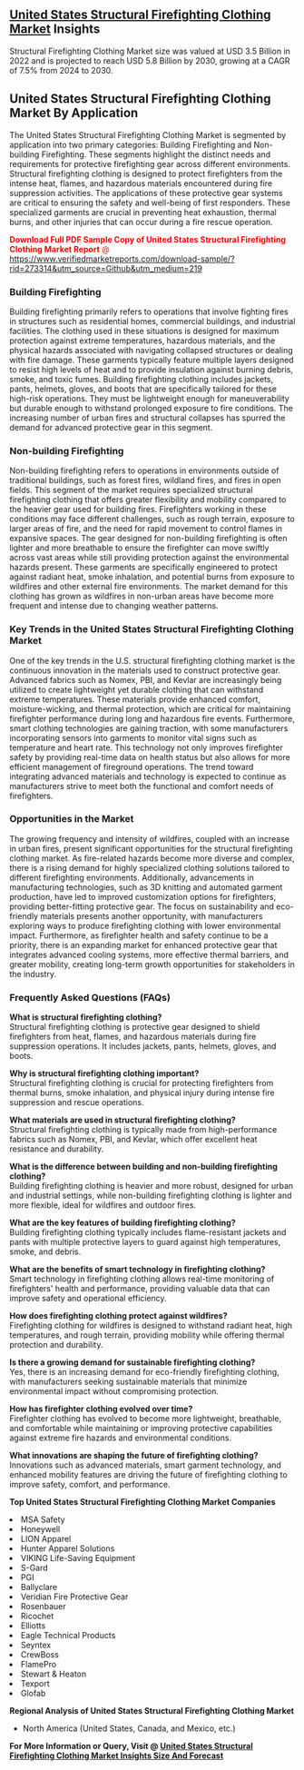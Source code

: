 <h2><a href="https://www.verifiedmarketreports.com/download-sample/?rid=273314&amp;utm_source=Github&amp;utm_medium=219" target="_blank">United States Structural Firefighting Clothing Market</a> Insights</h2><p>Structural Firefighting Clothing Market size was valued at USD 3.5 Billion in 2022 and is projected to reach USD 5.8 Billion by 2030, growing at a CAGR of 7.5% from 2024 to 2030.</p><p> <h2>United States Structural Firefighting Clothing Market By Application</h2> <p>The United States Structural Firefighting Clothing Market is segmented by application into two primary categories: Building Firefighting and Non-building Firefighting. These segments highlight the distinct needs and requirements for protective firefighting gear across different environments. Structural firefighting clothing is designed to protect firefighters from the intense heat, flames, and hazardous materials encountered during fire suppression activities. The applications of these protective gear systems are critical to ensuring the safety and well-being of first responders. These specialized garments are crucial in preventing heat exhaustion, thermal burns, and other injuries that can occur during a fire rescue operation.</p> <p><p><span class=""><span style="color: #ff0000;"><strong>Download Full PDF Sample Copy of United States Structural Firefighting Clothing Market Report</strong> @ </span><a href="https://www.verifiedmarketreports.com/download-sample/?rid=273314&amp;utm_source=Github&amp;utm_medium=219" target="_blank">https://www.verifiedmarketreports.com/download-sample/?rid=273314&amp;utm_source=Github&amp;utm_medium=219</a></span></p></p> <h3>Building Firefighting</h3> <p>Building firefighting primarily refers to operations that involve fighting fires in structures such as residential homes, commercial buildings, and industrial facilities. The clothing used in these situations is designed for maximum protection against extreme temperatures, hazardous materials, and the physical hazards associated with navigating collapsed structures or dealing with fire damage. These garments typically feature multiple layers designed to resist high levels of heat and to provide insulation against burning debris, smoke, and toxic fumes. Building firefighting clothing includes jackets, pants, helmets, gloves, and boots that are specifically tailored for these high-risk operations. They must be lightweight enough for maneuverability but durable enough to withstand prolonged exposure to fire conditions. The increasing number of urban fires and structural collapses has spurred the demand for advanced protective gear in this segment.</p> <h3>Non-building Firefighting</h3> <p>Non-building firefighting refers to operations in environments outside of traditional buildings, such as forest fires, wildland fires, and fires in open fields. This segment of the market requires specialized structural firefighting clothing that offers greater flexibility and mobility compared to the heavier gear used for building fires. Firefighters working in these conditions may face different challenges, such as rough terrain, exposure to larger areas of fire, and the need for rapid movement to control flames in expansive spaces. The gear designed for non-building firefighting is often lighter and more breathable to ensure the firefighter can move swiftly across vast areas while still providing protection against the environmental hazards present. These garments are specifically engineered to protect against radiant heat, smoke inhalation, and potential burns from exposure to wildfires and other external fire environments. The market demand for this clothing has grown as wildfires in non-urban areas have become more frequent and intense due to changing weather patterns.</p> <h3>Key Trends in the United States Structural Firefighting Clothing Market</h3> <p>One of the key trends in the U.S. structural firefighting clothing market is the continuous innovation in the materials used to construct protective gear. Advanced fabrics such as Nomex, PBI, and Kevlar are increasingly being utilized to create lightweight yet durable clothing that can withstand extreme temperatures. These materials provide enhanced comfort, moisture-wicking, and thermal protection, which are critical for maintaining firefighter performance during long and hazardous fire events. Furthermore, smart clothing technologies are gaining traction, with some manufacturers incorporating sensors into garments to monitor vital signs such as temperature and heart rate. This technology not only improves firefighter safety by providing real-time data on health status but also allows for more efficient management of fireground operations. The trend toward integrating advanced materials and technology is expected to continue as manufacturers strive to meet both the functional and comfort needs of firefighters.</p> <h3>Opportunities in the Market</h3> <p>The growing frequency and intensity of wildfires, coupled with an increase in urban fires, present significant opportunities for the structural firefighting clothing market. As fire-related hazards become more diverse and complex, there is a rising demand for highly specialized clothing solutions tailored to different firefighting environments. Additionally, advancements in manufacturing technologies, such as 3D knitting and automated garment production, have led to improved customization options for firefighters, providing better-fitting protective gear. The focus on sustainability and eco-friendly materials presents another opportunity, with manufacturers exploring ways to produce firefighting clothing with lower environmental impact. Furthermore, as firefighter health and safety continue to be a priority, there is an expanding market for enhanced protective gear that integrates advanced cooling systems, more effective thermal barriers, and greater mobility, creating long-term growth opportunities for stakeholders in the industry.</p> <h3>Frequently Asked Questions (FAQs)</h3> <p><strong>What is structural firefighting clothing?</strong><br> Structural firefighting clothing is protective gear designed to shield firefighters from heat, flames, and hazardous materials during fire suppression operations. It includes jackets, pants, helmets, gloves, and boots.</p> <p><strong>Why is structural firefighting clothing important?</strong><br> Structural firefighting clothing is crucial for protecting firefighters from thermal burns, smoke inhalation, and physical injury during intense fire suppression and rescue operations.</p> <p><strong>What materials are used in structural firefighting clothing?</strong><br> Structural firefighting clothing is typically made from high-performance fabrics such as Nomex, PBI, and Kevlar, which offer excellent heat resistance and durability.</p> <p><strong>What is the difference between building and non-building firefighting clothing?</strong><br> Building firefighting clothing is heavier and more robust, designed for urban and industrial settings, while non-building firefighting clothing is lighter and more flexible, ideal for wildfires and outdoor fires.</p> <p><strong>What are the key features of building firefighting clothing?</strong><br> Building firefighting clothing typically includes flame-resistant jackets and pants with multiple protective layers to guard against high temperatures, smoke, and debris.</p> <p><strong>What are the benefits of smart technology in firefighting clothing?</strong><br> Smart technology in firefighting clothing allows real-time monitoring of firefighters' health and performance, providing valuable data that can improve safety and operational efficiency.</p> <p><strong>How does firefighting clothing protect against wildfires?</strong><br> Firefighting clothing for wildfires is designed to withstand radiant heat, high temperatures, and rough terrain, providing mobility while offering thermal protection and durability.</p> <p><strong>Is there a growing demand for sustainable firefighting clothing?</strong><br> Yes, there is an increasing demand for eco-friendly firefighting clothing, with manufacturers seeking sustainable materials that minimize environmental impact without compromising protection.</p> <p><strong>How has firefighter clothing evolved over time?</strong><br> Firefighter clothing has evolved to become more lightweight, breathable, and comfortable while maintaining or improving protective capabilities against extreme fire hazards and environmental conditions.</p> <p><strong>What innovations are shaping the future of firefighting clothing?</strong><br> Innovations such as advanced materials, smart garment technology, and enhanced mobility features are driving the future of firefighting clothing to improve safety, comfort, and performance.</p> </p><p><strong>Top United States Structural Firefighting Clothing Market Companies</strong></p><div data-test-id=""><p><li>MSA Safety</li><li> Honeywell</li><li> LION Apparel</li><li> Hunter Apparel Solutions</li><li> VIKING Life-Saving Equipment</li><li> S-Gard</li><li> PGI</li><li> Ballyclare</li><li> Veridian Fire Protective Gear</li><li> Rosenbauer</li><li> Ricochet</li><li> Elliotts</li><li> Eagle Technical Products</li><li> Seyntex</li><li> CrewBoss</li><li> FlamePro</li><li> Stewart & Heaton</li><li> Texport</li><li> Glofab</li></p><div><strong>Regional Analysis of&nbsp;United States Structural Firefighting Clothing Market</strong></div><ul><li dir="ltr"><p dir="ltr">North America&nbsp;(United States, Canada, and Mexico, etc.)</p></li></ul><p><strong>For More Information or Query, Visit @&nbsp;</strong><strong><a href="https://www.verifiedmarketreports.com/product/structural-firefighting-clothing-market/?utm_source=Github&amp;utm_medium=219" target="_blank">United States Structural Firefighting Clothing Market Insights Size And Forecast</a></strong></p></div>
